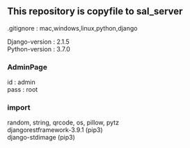 ## This repository is copyfile to sal_server

.gitignore : mac,windows,linux,python,django

Django-version : 2.1.5   
Python-version : 3.7.0    

### AdminPage
id : admin  
pass : root 

### import 
random, string, qrcode, os, pillow, pytz    
djangorestframework-3.9.1 (pip3)  
django-stdimage (pip3)
